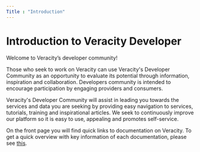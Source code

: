 ```yaml
---
Title : "Introduction"
---
```


# Introduction to Veracity Developer 

Welcome to Veracity’s developer community!

Those who seek to work on Veracity can use Veracity's Developer Community as an opportunity to evaluate its potential through information, inspiration and collaboration. Developers community is intended to encourage participation by engaging providers and consumers. 

Veracity's Developer Community will assist in leading you towards the services and data you are seeking by providing easy navigation to services, tutorials, training and inspirational articles. We seek to continuously improve our platform so it is easy to use, appealing and promotes self-service.

On the front page you will find quick links to documentation on Veracity. To get a quick overview with key information of each documentation, please see [this](https://developer.veracity.com/docs). 
